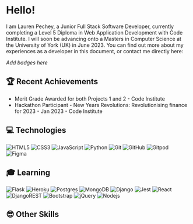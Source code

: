 # Hello!

I am Lauren Pechey, a Junior Full Stack Software Developer, currently completing a Level 5 Diploma in Web Application Development with Code Institute. I will soon be advancing onto a Masters in Computer Science at the University of York (UK) in June 2023. You can find out more about my experiences as a developer in this document, or contact me directly here:

*Add badges here*

## 🏆 Recent Achievements
* Merit Grade Awarded for both Projects 1 and 2 - Code Institute 
* Hackathon Participant - New Years Revolutions: Revolutionising finance for 2023 - Jan 2023 - Code Institute

## 💻 Technologies

![HTML5](https://img.shields.io/badge/-HTML5-E34F26?style=flat-square&logo=html5&logoColor=white)
![CSS3](https://img.shields.io/badge/-CSS3-1572B6?style=flat-square&logo=css3)
![JavaScript](https://img.shields.io/badge/-JavaScript-black?style=flat-square&logo=javascript)
![Python](https://img.shields.io/badge/-Python-black?style=flat-square&logo=Python)
![Git](https://img.shields.io/badge/-Git-black?style=flat-square&logo=git)
![GitHub](https://img.shields.io/badge/-GitHub-181717?style=flat-square&logo=github)
![Gitpod](https://img.shields.io/badge/-Gitpod-f06611.svg?style=flat-square&logo=gitpod&logoColor=white)
![Figma](https://img.shields.io/badge/figma-%23F24E1E.svg?style=flat-square&logo=figma&logoColor=white)

## 🎓 Learning

![Flask](https://img.shields.io/badge/flask-%23000.svg?style=flat-square&logo=flask&logoColor=white)
![Heroku](https://img.shields.io/badge/heroku-%23430098.svg?style=flat-square&logo=heroku&logoColor=white)
![Postgres](https://img.shields.io/badge/postgres-%23316192.svg?style=flat-square&logo=postgresql&logoColor=white)
![MongoDB](https://img.shields.io/badge/MongoDB-%234ea94b.svg?style=flat-square&logo=mongodb&logoColor=white)
![Django](https://img.shields.io/badge/django-%23092E20.svg?style=flat-square&logo=django&logoColor=white)
![Jest](https://img.shields.io/badge/-jest-%23C21325?style=flat-square&logo=jest&logoColor=white)
![React](https://img.shields.io/badge/-React-black?style=flat-square&logo=react)
![DjangoREST](https://img.shields.io/badge/DJANGO-REST-ff1709?style=flat-square&logo=django&logoColor=white&color=ff1709&labelColor=gray)
![Bootstrap](https://img.shields.io/badge/-Bootstrap-563D7C?style=flat-square&logo=bootstrap)
![jQuery](https://img.shields.io/badge/jquery-%230769AD.svg?style=flat-square&logo=jquery&logoColor=white)
![Nodejs](https://img.shields.io/badge/-Nodejs-black?style=flat-square&logo=Node.js)

## 😎 Other Skills


